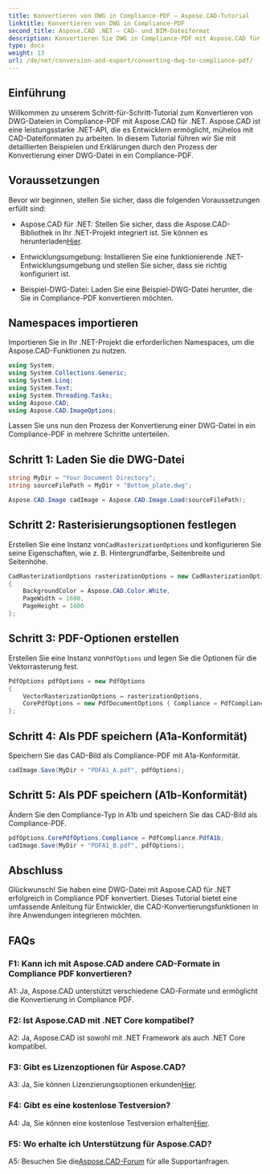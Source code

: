 ```yaml
---
title: Konvertieren von DWG in Compliance-PDF – Aspose.CAD-Tutorial
linktitle: Konvertieren von DWG in Compliance-PDF
second_title: Aspose.CAD .NET – CAD- und BIM-Dateiformat
description: Konvertieren Sie DWG in Compliance-PDF mit Aspose.CAD für .NET. Folgen Sie unserem Tutorial für eine Schritt-für-Schritt-Anleitung.
type: docs
weight: 13
url: /de/net/conversion-and-export/converting-dwg-to-compliance-pdf/
---
```

## Einführung

Willkommen zu unserem Schritt-für-Schritt-Tutorial zum Konvertieren von DWG-Dateien in Compliance-PDF mit Aspose.CAD für .NET. Aspose.CAD ist eine leistungsstarke .NET-API, die es Entwicklern ermöglicht, mühelos mit CAD-Dateiformaten zu arbeiten. In diesem Tutorial führen wir Sie mit detaillierten Beispielen und Erklärungen durch den Prozess der Konvertierung einer DWG-Datei in ein Compliance-PDF.

## Voraussetzungen

Bevor wir beginnen, stellen Sie sicher, dass die folgenden Voraussetzungen erfüllt sind:

-  Aspose.CAD für .NET: Stellen Sie sicher, dass die Aspose.CAD-Bibliothek in Ihr .NET-Projekt integriert ist. Sie können es herunterladen[Hier](https://releases.aspose.com/cad/net/).

- Entwicklungsumgebung: Installieren Sie eine funktionierende .NET-Entwicklungsumgebung und stellen Sie sicher, dass sie richtig konfiguriert ist.

- Beispiel-DWG-Datei: Laden Sie eine Beispiel-DWG-Datei herunter, die Sie in Compliance-PDF konvertieren möchten.

## Namespaces importieren

Importieren Sie in Ihr .NET-Projekt die erforderlichen Namespaces, um die Aspose.CAD-Funktionen zu nutzen.

```csharp
using System;
using System.Collections.Generic;
using System.Linq;
using System.Text;
using System.Threading.Tasks;
using Aspose.CAD;
using Aspose.CAD.ImageOptions;
```

Lassen Sie uns nun den Prozess der Konvertierung einer DWG-Datei in ein Compliance-PDF in mehrere Schritte unterteilen.

## Schritt 1: Laden Sie die DWG-Datei

```csharp
string MyDir = "Your Document Directory";
string sourceFilePath = MyDir + "Bottom_plate.dwg";

Aspose.CAD.Image cadImage = Aspose.CAD.Image.Load(sourceFilePath);
```

## Schritt 2: Rasterisierungsoptionen festlegen

 Erstellen Sie eine Instanz von`CadRasterizationOptions` und konfigurieren Sie seine Eigenschaften, wie z. B. Hintergrundfarbe, Seitenbreite und Seitenhöhe.

```csharp
CadRasterizationOptions rasterizationOptions = new CadRasterizationOptions
{
    BackgroundColor = Aspose.CAD.Color.White,
    PageWidth = 1600,
    PageHeight = 1600
};
```

## Schritt 3: PDF-Optionen erstellen

 Erstellen Sie eine Instanz von`PdfOptions` und legen Sie die Optionen für die Vektorrasterung fest.

```csharp
PdfOptions pdfOptions = new PdfOptions
{
    VectorRasterizationOptions = rasterizationOptions,
    CorePdfOptions = new PdfDocumentOptions { Compliance = PdfCompliance.PdfA1a }
};
```

## Schritt 4: Als PDF speichern (A1a-Konformität)

Speichern Sie das CAD-Bild als Compliance-PDF mit A1a-Konformität.

```csharp
cadImage.Save(MyDir + "PDFA1_A.pdf", pdfOptions);
```

## Schritt 5: Als PDF speichern (A1b-Konformität)

Ändern Sie den Compliance-Typ in A1b und speichern Sie das CAD-Bild als Compliance-PDF.

```csharp
pdfOptions.CorePdfOptions.Compliance = PdfCompliance.PdfA1b;
cadImage.Save(MyDir + "PDFA1_B.pdf", pdfOptions);
```

## Abschluss

Glückwunsch! Sie haben eine DWG-Datei mit Aspose.CAD für .NET erfolgreich in Compliance PDF konvertiert. Dieses Tutorial bietet eine umfassende Anleitung für Entwickler, die CAD-Konvertierungsfunktionen in ihre Anwendungen integrieren möchten.

## FAQs

### F1: Kann ich mit Aspose.CAD andere CAD-Formate in Compliance PDF konvertieren?

A1: Ja, Aspose.CAD unterstützt verschiedene CAD-Formate und ermöglicht die Konvertierung in Compliance PDF.

### F2: Ist Aspose.CAD mit .NET Core kompatibel?

A2: Ja, Aspose.CAD ist sowohl mit .NET Framework als auch .NET Core kompatibel.

### F3: Gibt es Lizenzoptionen für Aspose.CAD?

 A3: Ja, Sie können Lizenzierungsoptionen erkunden[Hier](https://purchase.aspose.com/buy).

### F4: Gibt es eine kostenlose Testversion?

 A4: Ja, Sie können eine kostenlose Testversion erhalten[Hier](https://releases.aspose.com/).

### F5: Wo erhalte ich Unterstützung für Aspose.CAD?

 A5: Besuchen Sie die[Aspose.CAD-Forum](https://forum.aspose.com/c/cad/19) für alle Supportanfragen.